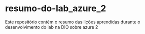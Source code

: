 # resumo-do-lab_azure_2
Este repositório contém o resumo das lições aprendidas durante o desenvolvimento do lab na DIO sobre azure 2
